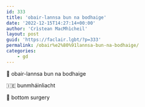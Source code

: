 ```yaml
---
id: 333
title: 'obair-lannsa bun na bodhaige'
date: '2022-12-15T14:27:14+00:00'
author: 'Crìstean MacMhìcheil'
layout: post
guid: 'https://faclair.lgbt/?p=333'
permalink: /obair%e2%80%91lannsa-bun-na-bodhaige/
categories:
    - gd
---
```


&#x1f3f4;&#xe0067;&#xe0062;&#xe0073;&#xe0063;&#xe0074;&#xe007f; obair-lannsa bun na bodhaige

&#x1f1ee;&#x1f1ea; bunmháinliacht

&#x1f3f4;&#xe0067;&#xe0062;&#xe0065;&#xe006e;&#xe0067;&#xe007f; bottom surgery